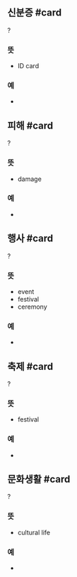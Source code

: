 ## 신분증 #card
?
### 뜻
- ID card
### 예
-
<!--SR:!2025-02-04,107,290-->

## 피해 #card
?
### 뜻
- damage
### 예
-
<!--SR:!2024-12-31,54,230-->

## 행사 #card
?
### 뜻
- event
- festival
- ceremony
### 예
-
<!--SR:!2024-12-30,35,190-->

## 축제 #card
?
### 뜻
- festival
### 예
-
<!--SR:!2025-01-05,26,246-->

## 문화생활 #card
?
### 뜻
- cultural life
### 예
-
<!--SR:!2024-12-17,2,246-->
